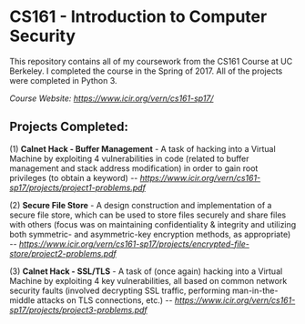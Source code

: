 # CS161 - Introduction to Computer Security
This repository contains all of my coursework from the CS161 Course at UC Berkeley. I completed the course in the Spring of 2017. All of the projects were completed in Python 3.

*Course Website: https://www.icir.org/vern/cs161-sp17/*

## Projects Completed:

(1) **Calnet Hack - Buffer Management** - A task of hacking into a Virtual Machine by exploiting 4 vulnerabilities in code (related to buffer management and stack address modification) in order to gain root privileges (to obtain a keyword) -- *https://www.icir.org/vern/cs161-sp17/projects/project1-problems.pdf*

(2) **Secure File Store** - A design construction and implementation of a secure file store, which can be used to store files securely and share files with others (focus was on maintaining confidentiality & integrity and utilizing both symmetric- and asymmetric-key encryption methods, as appropriate) -- *https://www.icir.org/vern/cs161-sp17/projects/encrypted-file-store/project2-problems.pdf*

(3) **Calnet Hack - SSL/TLS** - A task of (once again) hacking into a Virtual Machine by exploiting 4 key vulnerabilities, all based on common network security faults (involved decrypting SSL traffic, performing man-in-the-middle attacks on TLS connections, etc.) -- *https://www.icir.org/vern/cs161-sp17/projects/project3-problems.pdf*
